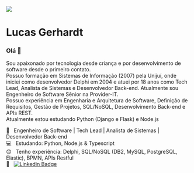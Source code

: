 <img width="auto" src="https://media-exp1.licdn.com/dms/image/C4D16AQG1qJiGagNkew/profile-displaybackgroundimage-shrink_200_800/0/1614129085779?e=1632960000&v=beta&t=zQQV0x2SR0froWmIXAduZsxPkoNTnEkrgZEbEIyaYDs">

# Lucas Gerhardt

### Olá 👋

Sou apaixonado por tecnologia desde criança e por desenvolvimento de software desde o primeiro contato.<br/>
Possuo formação em Sistemas de Informação (2007) pela Unijuí, onde iniciei como desenvolvedor Delphi em 2004 e atuei por 18 anos como Tech Lead, Analista de Sistemas e Desenvolvedor Back-end. Atualmente sou Engenheiro de Software Sênior na Provider-IT.<br/>
Possuo experiência em Engenharia e Arquitetura de Software, Definição de Requisitos, Gestão de Projetos, SQL/NoSQL, Desenvolvimento Back-end e APIs REST.<br/>
Atualmente estou estudando Python (Django e Flask) e Node.js


 🏢 &nbsp; Engenheiro de Software | Tech Lead | Analista de Sistemas | Desenvolvedor Back-end
 <br/> 💻 &nbsp; Estudando: Python, Node.js & Typescript
 <br/> :blush: &nbsp; Tenho experiência: Delphi, SQL/NoSQL (DB2, MySQL, PostgreSQL, Elastic), BPMN, APIs Restful
 <br/> 💼 &nbsp; [![Linkedin Badge](https://img.shields.io/badge/-LucasGerhardt-blue?style=flat-square&logo=Linkedin&logoColor=white&link=https://www.linkedin.com/in/lucasgdt/)](https://www.linkedin.com/in/lucasgdt/) 


